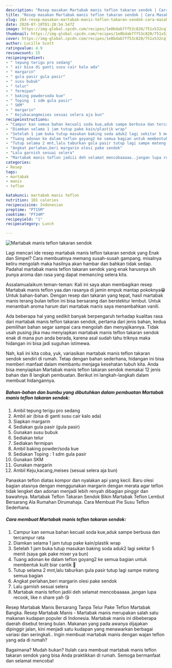 ```yaml
---
description: "Resep masakan Martabak manis teflon takaran sendok | Cara Masak Martabak manis teflon takaran sendok Yang Enak Banget"
title: "Resep masakan Martabak manis teflon takaran sendok | Cara Masak Martabak manis teflon takaran sendok Yang Enak Banget"
slug: 264-resep-masakan-martabak-manis-teflon-takaran-sendok-cara-masak-martabak-manis-teflon-takaran-sendok-yang-enak-banget
date: 2020-07-10T01:28:54.547Z
image: https://img-global.cpcdn.com/recipes/1e0bdab7ff53c820/751x532cq70/martabak-manis-teflon-takaran-sendok-foto-resep-utama.jpg
thumbnail: https://img-global.cpcdn.com/recipes/1e0bdab7ff53c820/751x532cq70/martabak-manis-teflon-takaran-sendok-foto-resep-utama.jpg
cover: https://img-global.cpcdn.com/recipes/1e0bdab7ff53c820/751x532cq70/martabak-manis-teflon-takaran-sendok-foto-resep-utama.jpg
author: Lucille Scott
ratingvalue: 4.9
reviewcount: 15
recipeingredient:
- " tepung terigu pro sedang"
- " air bisa di ganti susu cair kalo ada"
- " margarin"
- " gula pasir gula pasir"
- " susu bubuk"
- " telur"
- " fermipan"
- " baking powdersoda kue"
- " Toping  1 sdm gula pasir"
- " SKM"
- " margarin"
- " Kejukacangmeises sesuai selera aja bun"
recipeinstructions:
- "Campur kan semua bahan kecuali soda kue,aduk sampe berbusa dan tercampur rata"
- "Diamkan selama 1 jam tutup pake kain/plastik wrap"
- "Setelah 1 jam buka tutup masukan baking soda aduk2 lagi sekitar 5 menit (saya gak pake mixer ya bun)"
- "Tuang adonan ke dalam teflon goyang2 ke semua bagian untuk membentuk kulit biar cantik 🤩"
- "Tutup selama 2 mnt,lalu taburkan gula pasir tutup lagi sampe mateng semua bagian"
- "Angkat perlahan,beri margarin olesi pake sendok"
- "Lalu garnish sesuai selera"
- "Martabak manis teflon jadiii deh selamat mencobaaaaa..jangan lupa recook, like n share yah 😘"
categories:
- Resep
tags:
- martabak
- manis
- teflon

katakunci: martabak manis teflon 
nutrition: 101 calories
recipecuisine: Indonesian
preptime: "PT15M"
cooktime: "PT34M"
recipeyield: "1"
recipecategory: Lunch

---
```



![Martabak manis teflon takaran sendok](https://img-global.cpcdn.com/recipes/1e0bdab7ff53c820/751x532cq70/martabak-manis-teflon-takaran-sendok-foto-resep-utama.jpg)

Lagi mencari ide resep martabak manis teflon takaran sendok yang Enak dan Simpel? Cara membuatnya memang susah-susah gampang. misalnya keliru mengolah maka hasilnya akan hambar dan bahkan tidak sedap. Padahal martabak manis teflon takaran sendok yang enak harusnya sih punya aroma dan rasa yang dapat memancing selera kita.

Assalamualaikum teman-teman: Kali ini saya akan membagikan resep Martabak manis teflon yaa.dan rasanya di jamin empuk mantap pokoknya😁 Untuk bahan-bahan. Dengan resep dan takaran yang tepat, hasil martabak manis terang bulan teflon ini bisa bersarang dan berstektur lembut. Untuk menambah aroma harum dari martabak manis saya menambahkan vanili.

Ada beberapa hal yang sedikit banyak berpengaruh terhadap kualitas rasa dari martabak manis teflon takaran sendok, pertama dari jenis bahan, kedua pemilihan bahan segar sampai cara mengolah dan menyajikannya. Tidak usah pusing jika mau menyiapkan martabak manis teflon takaran sendok enak di mana pun anda berada, karena asal sudah tahu triknya maka hidangan ini bisa jadi suguhan istimewa.


Nah, kali ini kita coba, yuk, variasikan martabak manis teflon takaran sendok sendiri di rumah. Tetap dengan bahan sederhana, hidangan ini bisa memberi manfaat dalam membantu menjaga kesehatan tubuh kita. Anda bisa menyiapkan Martabak manis teflon takaran sendok memakai 12 jenis bahan dan 8 langkah pembuatan. Berikut ini langkah-langkah dalam membuat hidangannya.

<!--inarticleads1-->

##### Bahan-bahan dan bumbu yang dibutuhkan dalam pembuatan Martabak manis teflon takaran sendok:

1. Ambil  tepung terigu pro sedang
1. Ambil  air (bisa di ganti susu cair kalo ada)
1. Siapkan  margarin
1. Sediakan  gula pasir (gula pasir)
1. Gunakan  susu bubuk
1. Sediakan  telur
1. Sediakan  fermipan
1. Ambil  baking powder/soda kue
1. Sediakan  Toping : 1 sdm gula pasir
1. Gunakan  SKM
1. Gunakan  margarin
1. Ambil  Keju,kacang,meises (sesuai selera aja bun)


Panaskan teflon diatas kompor dan nyalakan api yang kecil. Baru olesi bagian atasnya dengan menggunakan margarin dengan merata agar teflon tidak lengket dan adonan menjadi lebih renyah dibagian pinggir dan bawahnya. Martabak Teflon Takaran Sendok Bikin Martabak Teflon Lembut Bersarang Ala Rumahan Dirumahaja. Cara Membuat Pie Susu Teflon Sederhana. 

<!--inarticleads2-->

##### Cara membuat Martabak manis teflon takaran sendok:

1. Campur kan semua bahan kecuali soda kue,aduk sampe berbusa dan tercampur rata
1. Diamkan selama 1 jam tutup pake kain/plastik wrap
1. Setelah 1 jam buka tutup masukan baking soda aduk2 lagi sekitar 5 menit (saya gak pake mixer ya bun)
1. Tuang adonan ke dalam teflon goyang2 ke semua bagian untuk membentuk kulit biar cantik 🤩
1. Tutup selama 2 mnt,lalu taburkan gula pasir tutup lagi sampe mateng semua bagian
1. Angkat perlahan,beri margarin olesi pake sendok
1. Lalu garnish sesuai selera
1. Martabak manis teflon jadiii deh selamat mencobaaaaa..jangan lupa recook, like n share yah 😘


Resep Martabak Manis Bersarang Tanpa Telur Pake Teflon Martabak Bangka. Resep Martabak Manis - Martabak manis merupakan salah satu makanan kudapan populer di Indonesia. Martabak manis ini dibeberapa daerah disebut terang bulan. Makanan yang pada awanya dijajakan dipinggir jalan, kini menjadi satu kudapan yang menawarkan berbagai variasi dan seringkali.. Ingin membuat martabak manis dengan wajan teflon yang ada di rumah? 

Bagaimana? Mudah bukan? Itulah cara membuat martabak manis teflon takaran sendok yang bisa Anda praktikkan di rumah. Semoga bermanfaat dan selamat mencoba!
